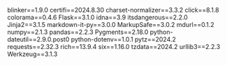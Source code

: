 blinker==1.9.0
certifi==2024.8.30
charset-normalizer==3.3.2
click==8.1.8
colorama==0.4.6
Flask==3.1.0
idna==3.9
itsdangerous==2.2.0
Jinja2==3.1.5
markdown-it-py==3.0.0
MarkupSafe==3.0.2
mdurl==0.1.2
numpy==2.1.3
pandas==2.2.3
Pygments==2.18.0
python-dateutil==2.9.0.post0
python-dotenv==1.0.1
pytz==2024.2
requests==2.32.3
rich==13.9.4
six==1.16.0
tzdata==2024.2
urllib3==2.2.3
Werkzeug==3.1.3
